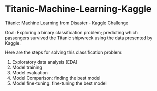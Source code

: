 # Titanic-Machine-Learning-Kaggle
Titanic: Machine Learning from Disaster - Kaggle Challenge

Goal: Exploring a binary classification problem; predicting which passengers survived the Titanic shipwreck using the data presented by Kaggle.

Here are the steps for solving this classification problem:
   1. Exploratory data analysis (EDA)
   2. Model training
   3. Model evaluation
   4. Model Comparison: finding the best model
   5. Model fine-tuning: fine-tuning the best model
